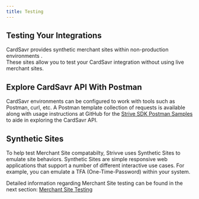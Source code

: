 ```yaml
---
title: Testing
---
```


## Testing Your Integrations
CardSavr provides synthetic merchant sites within non-production environments .  
These sites allow you to test your CardSavr integration without using live merchant sites.

## Explore CardSavr API With Postman

CardSavr environments can be configured to work with tools such as Postman, curl, etc.  A Postman template collection of requests is available along with usage instructions at GitHub for the [Strive SDK Postman Samples](https://github.com/swch/Strivve-SDK/tree/master/postman-samples "Strivve-SDK") to aide in exploring the CardSavr API.

## Synthetic Sites
To help test Merchant Site compatabilty, Strivve uses Synthetic Sites to emulate site behaviors.  Synthetic Sites are simple responsive web applications that support a number of different interactive use cases.  For example, you can emulate a TFA (One-Time-Password) within your system.

Detailed information regarding Merchant Site testing can be found in the next section: [Merchant Site Testing](/testing/site-testing)

